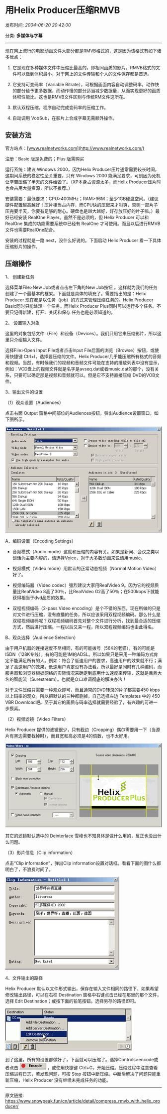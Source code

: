 # 用Helix Producer压缩RMVB

发布时间: *2004-06-20 20:42:00*

分类: __多媒体与字幕__

---------


现在网上流行的电影动画文件大部分都是RMVB格式的，这是因为该格式有如下诸多优点：

1. 它是现在多种媒体文件中压缩比最高的，即相同画质的影片，RMVB格式的文件可以做到体积最小，对于网上的文件传输和个人的文件保存都是首选。

2. 它支持可变码率（Variable Bitrate），可根据画面内容自动调整码率，动作快的部分给予更多数据，而动作慢的部分适当减少数据量，从而实现更好的画质体积性能比。这也是RMVB文件区别与传统RM文件这所在。

3. 默认双程压缩，程序自动完成变码率的压缩工作。

4. 自动调用 VobSub，在影片上合成字幕无需额外操作。

## 安装方法

官方站点：[www.realnetworks.com](http://www.realnetworks.com/)

注册：Basic 版是免费的；Plus 版需购买

运行系统：建议 Windows 2000，因为Helix Producer压片通常需要较长时间，这期间系统的稳定性至关重要，只有 Windows 2000 能满足要求，可别因为死机让辛苦压缩了半天的文件给毁了。（XP本身占资源太多，而Helix Producer压片时也会占用大量资源，所以不推荐。）

安装需要：最低要求：CPU>400MHz；RAM>96M；至少1GB硬盘空间。（建议硬件配置越高越好！压片相当占内存，而CPU快的压起来才叫爽，否则一部片子压完要半天，你要有足够的耐心。硬盘也是越大越好，好存放压好的片子嘛。）最好已经安装 RealOne Player。虽然不是必须的，但 Helix Producer 可以和 RealOne 集成的功能需要系统中已经有 RealOne 才可使用。而且以后进行RMVB文件也需要RealOne配合。

安装的过程就是一路 next，没什么好说的。下面启动 Helix Producer 看一下具体压缩影片的操作。

## 压缩操作

1、 创建新任务

选择菜单File>New Job或者点击左下角的New Job按钮 。这样就为我们的任务创建了一个最基本的框架。下面就是具体的填充了。需要指出的是：Helix Producer 现在都是以任务（job）的方式来管理压缩任务的。Helix Producer Basic同时只能处理一个任务。而Helix Producer Plus同时可以运行多个任务。不要只记得新建，打开、关闭和保存 任务也是必须知道的。

2、 设置输入对象

这里的对象包括文件（File）和设备（Devices）。我们只用它来压缩影片，所以这里只介绍输入文件。

选择File>Open Input File或者点击Input File后面的浏览（Browse）按钮，或使用快捷键 Ctrl+I，选择要压缩的文件。Helix Producer几乎能压缩所有格式的音频和视频。当然，有时候我们的视频和音频文件可能在支持的播放列表中没有显示，例如：VCD盘上的视频文件就是名字是avseq.dat或者music.dat的那个，没有关系，只要可以确定那是视频和音频就可以。但是它不支持直接压缩 DVD的VOB文件。

3、输出文件的设置

（1）观众设置（Audiences）

点击右面 Output 窗格中间部位的Audiences按钮，弹出Audience设置窗口，如下图所示。

![hp3audience.gif](../assets/img/20040620_compress_rmvb_01.gif)

A、编码设置（Encoding Settings）

* 音频模式（Audio mode）这就和压缩的内容有关。如果是新闻、会议之类以谈话为主要内容的，请选择Voice，对于大多数动画来说请用music。

* 视频模式（Video mode）用默认的正常动态视频（Normal Motion Video）好了。

* 视频编码器（Video codec）强烈建议大家用RealVideo 9。因为它的视频质量比RealVideo 8高了30％，比RealVideo G2高了50％；在500kbps下就能获得相当于dvd品质的效果。

* 双程视频编码（2-pass Video encoding）是个不错的东西。现在所做的只是对文件进行压缩，没有直播的任务，所以应该采用双程视频编码。那么什么是双程视频编码呢？双程视频编码首先对整个文件进行分析，找到最合适的压缩方式，然后进行压缩。一程以后又来一程，所以双程视频编码也由此得名。

B、观众选择（Audience Selection）

由于用户机器的连接速度不尽相同，有的可能拨号（56K的老猫），有的可能是ISDN（128K专线），有的可能是1M的ADSL。所以如果只是采用一种编码方式肯定不能满足所有的人。例如：符合了低速用户的要求，高速用户的效果就不行；满足了高速用户的效果，低速用户肯定没有办法看。所以最好是同时有几种编码，而服务器和浏览器根据网络的实际情况来确定到底用什么速度来传输，这就是鼎鼎大名的智能流（Surestream）。也就是众口难调彻底的解决办法！

对于文件压缩只需要一种观众即可，而且通常的DVD转录的片子都需要450 kbps 以上码率的观众。所以把默认的三种都删掉，自己选择左边 Templates 中的 450 VBR Download吧。至于其它的画质与码率选择就需要经验了，有兴趣的可进一步摸索。

（2）视频滤镜（Video Filters）

Helix Producer 提供的滤镜很少，只有截边（Cropping）偶尔需要用一下（当源片有黑边需要截掉时），而且宽和高必须是4的倍数，也不太好用。

![hp4filters.gif](../assets/img/20040620_compress_rmvb_02.gif)

其它的滤镜默认选中的 Deinterlace 雪峰也不知具体是做什么用的，反正也没出什么问题。

（3）影片信息（Clip information）

点击“Clip information”，弹出Clip information设置对话框。看看下面的图什么都明白了，不浪费时间了。

![hp5clip.gif](../assets/img/20040620_compress_rmvb_03.gif)

4、文件输出的路径

Helix Producer 默认以文件形式输出，保存在输入文件相同的路径下，如果希望修改输出路径，可以在右栏 Destination 窗格中右键点击已经在那里的那个文件，选择 Edit Destination；或按下面的铅笔按钮。选择另存的路径即可。

![hp6desti.gif](../assets/img/20040620_compress_rmvb_04.gif)

到了这里，所有的设置都做好了，下面就可以压缩了。选择Controls>encode或者点击 ![hp7encode.gif](../assets/img/20040620_compress_rmvb_05.gif) ，或使用快捷键 Ctrl+G，开始压缩。压缩过程中注意查看压缩进程日志，若发现问题，可按 Stop 按钮中断压缩。中断后解决了问题只能重新压缩，Helix Producer 没有继续未完成任务的功能。


---
原文链接: https://www.snowpeak.fun/cn/article/detail/compress_rmvb_with_helix_producer/
